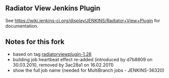 Radiator View Jenkins Plugin
----------------------------

See https://wiki.jenkins-ci.org/display/JENKINS/Radiator+View+Plugin for documentation.

## Notes for this fork

* based on tag [radiatorviewplugin-1.26](https://github.com/jenkinsci/radiatorview-plugin/tree/radiatorviewplugin-1.26)
* building job heartbeat effect re-added (introduced by d7b8809 on 30.03.2010, removed by 3ac28a1 on 16.02.2011)
* show the full job name (needed for MultiBranch jobs - JENKINS-36320)
